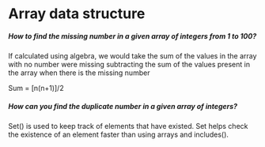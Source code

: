 # Array data structure

##### How to find the missing number in a given array of integers from 1 to 100?

If calculated using algebra, we would take the sum of the values in the array with no number were missing subtracting the sum of the values present in the array when there is the missing number

Sum = [n(n+1)]/2

##### How can you find the duplicate number in a given array of integers?

Set() is used to keep track of elements that have existed. Set helps check the existence of an element faster than using arrays and includes().
